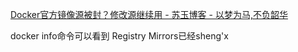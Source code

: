 [Docker官方镜像源被封？修改源继续用 - 苏玉博客 - 以梦为马,不负韶华](https://blog.suyu.uk/archives/238/)

docker info命令可以看到 Registry Mirrors已经sheng'x